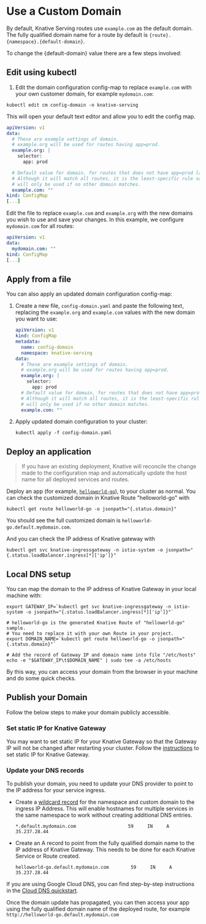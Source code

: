 # Use a Custom Domain

By default, Knative Serving routes use `example.com` as the default domain.
The fully qualified domain name for a route by default is `{route}.{namespace}.{default-domain}`.

To change the {default-domain} value there are a few steps involved:

## Edit using kubectl

1. Edit the domain configuration config-map to replace `example.com`
   with your own customer domain, for example `mydomain.com`:

```shell
kubectl edit cm config-domain -n knative-serving
```

This will open your default text editor and allow you to edit the config map. 

```yaml
apiVersion: v1
data:
  # These are example settings of domain.
  # example.org will be used for routes having app=prod.
  example.org: |
    selector:
      app: prod

  # Default value for domain, for routes that does not have app=prod labels.
  # Although it will match all routes, it is the least-specific rule so it
  # will only be used if no other domain matches.
  example.com: ""
kind: ConfigMap
[...]
```

Edit the file to replace `example.com` and `example.org` with the new domains
you wish to use and save your changes. In this example, we configure `mydomain.com` for all routes: 

```yaml
apiVersion: v1
data:
  mydomain.com: ""
kind: ConfigMap
[...]
```

## Apply from a file

You can also apply an updated domain configuration config-map:

1. Create a new file, `config-domain.yaml` and paste the following text,
   replacing the `example.org` and `example.com` values with the new
   domain you want to use:

    ```yaml
    apiVersion: v1
    kind: ConfigMap
    metadata:
      name: config-domain
      namespace: knative-serving
    data:
      # These are example settings of domain.
      # example.org will be used for routes having app=prod.
      example.org: |
        selector:
          app: prod
      # Default value for domain, for routes that does not have app=prod labels.
      # Although it will match all routes, it is the least-specific rule so it
      # will only be used if no other domain matches.
      example.com: ""
    ```

2. Apply updated domain configuration to your cluster:

    ```shell
    kubectl apply -f config-domain.yaml
    ```

## Deploy an application

> If you have an existing deployment, Knative will reconcile the change made to
> the configuration map and automatically update the host name for all deployed
> services and routes.


Deploy an app (for example, [`helloworld-go`](./samples/helloworld-go/README.md)), to your cluster as normal. You can check the customized domain in 
Knative Route "helloworld-go" with
```shell
kubectl get route helloworld-go -o jsonpath="{.status.domain}"
```
You should see the full customized domain is `helloworld-go.default.mydomain.com`.

And you can check the IP address of Knative gateway with
```shell
kubectl get svc knative-ingressgateway -n istio-system -o jsonpath="{.status.loadBalancer.ingress[*]['ip']}"
```

## Local DNS setup

You can map the domain to the IP address of Knative Gateway in your local 
machine with:
```shell
export GATEWAY_IP=`kubectl get svc knative-ingressgateway -n istio-system -o jsonpath="{.status.loadBalancer.ingress[*]['ip']}"`

# helloworld-go is the generated Knative Route of "helloworld-go" sample.
# You need to replace it with your own Route in your project.
export DOMAIN_NAME=`kubectl get route helloworld-go -o jsonpath="{.status.domain}"`

# Add the record of Gateway IP and domain name into file "/etc/hosts"
echo -e "$GATEWAY_IP\t$DOMAIN_NAME" | sudo tee -a /etc/hosts

```
By this way, you can access your domain from the browser in your machine and
 do some quick checks.

## Publish your Domain

Follow the below steps to make your domain publicly accessible.

### Set static IP for Knative Gateway

You may want to set static IP for your Knative Gateway so that the Gateway IP 
will not be changed after restarting your cluster.
Follow the [instructions](https://github.com/knative/serving/blob/master/docs/setting-up-ingress-static-ip.md) to set static IP for Knative Gateway.

### Update your DNS records

To publish your domain, you need to update your DNS provider to point to the 
IP address for your service ingress.

* Create a [wildcard record](https://support.google.com/domains/answer/4633759)
  for the namespace and custom domain to the ingress IP Address. This will enable hostnames for multiple services in the same namespace to work without
  creating additional DNS entries.

    ```dns
    *.default.mydomain.com                   59     IN     A   35.237.28.44
    ```

* Create an A record to point from the fully qualified domain name to the IP 
address of Knative Gateway. This needs to be done for each Knative Service or 
Route created.
  
    ```dns
    helloworld-go.default.mydomain.com        59     IN     A   35.237.28.44
    ```

If you are using Google Cloud DNS, you can find step-by-step instructions
in the [Cloud DNS quickstart](https://cloud.google.com/dns/quickstart).


Once the domain update has propagated, you can then access your app using 
the fully qualified domain name of the deployed route, for example
`http://helloworld-go.default.mydomain.com`
